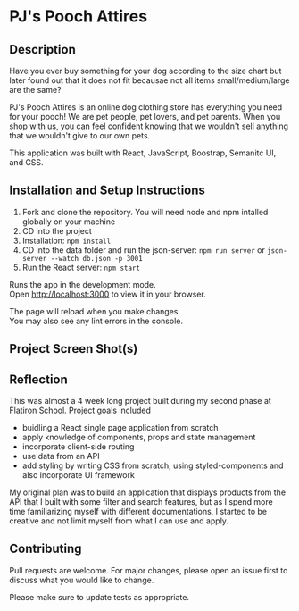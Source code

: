 # PJ's Pooch Attires

## Description 

Have you ever buy something for your dog according to the size chart but later found out that it does not fit becausae not all items small/medium/large are the same? 

PJ's Pooch Attires is an online dog clothing store has everything you need for your pooch! We are pet people, pet lovers, and pet parents. When you shop with us, you can feel confident knowing that we wouldn't sell anything that we wouldn't give to our own pets. 

This application was built with React, JavaScript, Boostrap, Semanitc UI, and CSS.

## Installation and Setup Instructions
1. Fork and clone the repository. You will need node and npm intalled globally on your machine
2. CD into the project
3. Installation: ```npm install``` 
4. CD into the data folder and run the json-server: ```npm run server``` or ```json-server --watch db.json -p 3001```
5. Run the React server: ```npm start```

Runs the app in the development mode.\
Open [http://localhost:3000](http://localhost:3000) to view it in your browser.

The page will reload when you make changes.\
You may also see any lint errors in the console.

## Project Screen Shot(s)


## Reflection

This was almost a 4 week long project built during my second phase at Flatiron School. Project goals included 
- buidling a React single page application from scratch
- apply knowledge of components, props and state management
- incorporate client-side routing
- use data from an API 
- add styling by writing CSS from scratch, using styled-components and also incorporate UI framework

My original plan was to build an application that displays products from the API that I built with some filter and search features, but as I spend more time familiarizing myself with different documentations, I started to be creative and not limit myself from what I can use and apply. 

## Contributing
Pull requests are welcome. For major changes, please open an issue first to discuss what you would like to change.

Please make sure to update tests as appropriate.
